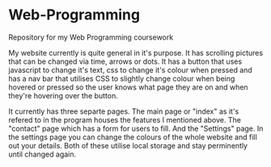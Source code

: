 # Web-Programming
Repository for my Web Programming coursework

My  website currently is quite general in it's purpose. It has scrolling pictures that can be changed via time, arrows or dots. It has a button that uses javascript to change it's text, css to change it's colour when pressed and has a nav bar that utilises CSS to slightly change colour when being hovered or pressed so the user knows what page they are on and when they're hovering over the button. 

It currently has three separte pages. The main page or "index" as it's refered to in the program houses the features I mentioned above. The "contact" page which has a form for users to fill. And the "Settings" page. In the settings page you can change the colours of the whole website and fill out your details. Both of these utilise local storage and stay perminently until changed again.

